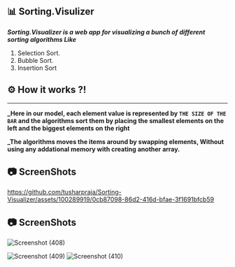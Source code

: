 ## 📊 Sorting.Visulizer

**_Sorting.Visualizer is a web app for visualizing a bunch of different sorting algorithms Like_**
1. Selection Sort.
2. Bubble Sort.
3. Insertion Sort

## ⚙ How it works ?!
-------------------
**_Here in our model, each element value is represented by ```THE SIZE OF THE BAR``` and the algorithms sort them by placing the smallest elements on the left and the biggest elements on the right**

**_The algorithms moves the items around by swapping elements, Without using any addational memory with creating another array.**

## 📷 ScreenShots 



https://github.com/tusharpraja/Sorting-Visualizer/assets/100289919/0cb87098-86d2-416d-bfae-3f1691bfcb59


## 📷 ScreenShots 
![Screenshot (408)](https://github.com/tusharpraja/Sorting-Visualizer/assets/100289919/fd3d9687-33d7-43a0-830a-8abf24093007)

![Screenshot (409)](https://github.com/tusharpraja/Sorting-Visualizer/assets/100289919/e83e7615-1cc7-4d42-894d-f9eba8beaab8)
![Screenshot (410)](https://github.com/tusharpraja/Sorting-Visualizer/assets/100289919/905e602c-dfab-4b94-91a9-b8470bd60635)
